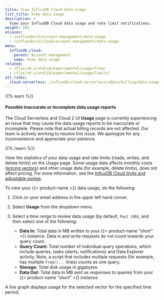 ```yaml
---
title: View InfluxDB Cloud data usage
list_title: View data usage
description: >
  View your InfluxDB Cloud data usage and rate limit notifications.
weight: 103
aliases:
  - /influxdb/v2/account-management/data-usage
  - /influxdb/v2/cloud/account-management/data-usage
menu:
  influxdb_cloud:
    parent: Account management
    name: View data usage
related:
  - /flux/v0.x/stdlib/experimental/usage/from/
  - /flux/v0.x/stdlib/experimental/usage/limits/
alt_links:
  cloud-serverless: /influxdb/cloud-serverless/admin/billing/data-usage/
---
```


{{% warn %}}

#### Possible inaccurate or incomplete data usage reports

The Cloud Serverless and Cloud 2 UI **Usage** page is currently experiencing an
issue that may cause the data usage reports to be inaccurate or incomplete.
Please note that actual billing records are not affected.
Our team is actively working to resolve this issue.
We apologize for any inconvenience and appreciate your patience.

{{% /warn %}}

View the statistics of your data usage and rate limits (reads, writes, and delete limits) on the Usage page. Some usage data affects monthly costs ([pricing vectors](/influxdb/cloud/account-management/pricing-plans/#pricing-vectors)) and other usage data (for example, delete limits), does not affect pricing. For more information, see the [InfluxDB Cloud limits and adjustable quotas](/influxdb/cloud/account-management/limits/).

To view your {{< product-name >}} data usage, do the following:

1. Click on your email address in the upper left hand corner.
2. Select **Usage** from the dropdown menu.
3. Select a time range to review data usage (by default, `Past 24h`), and then select one of the following:

   - **Data In:** Total data in MB written to your {{< product-name "short" >}} instance. Data in and write requests do not count towards your query count.
   - **Query Count:** Total number of individual query operations, which include queries, tasks (alerts, notifications) and Data Explorer activity. Note, a script that includes multiple requests (for example, has multiple `from()...` lines) counts as one query.
   - **Storage:** Total disk usage in gigabytes.
   - **Data Out:** Total data in MB sent as responses to queries from your {{< product-name "short" >}} instance.

A line graph displays usage for the selected vector for the specified time period.
